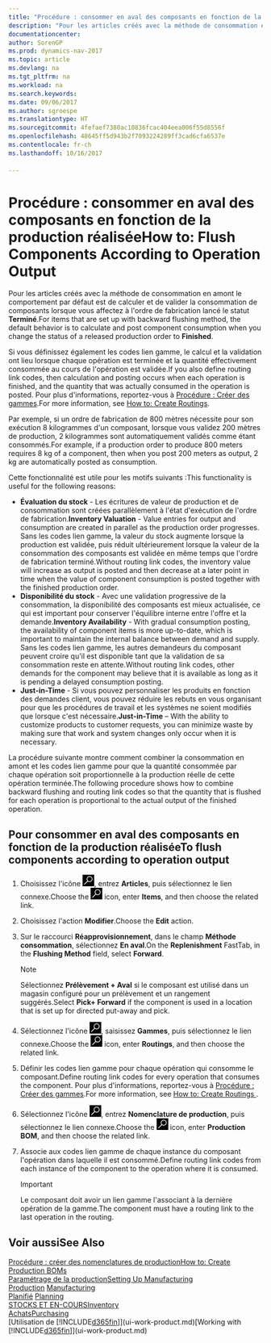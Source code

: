 ```yaml
---
title: "Procédure : consommer en aval des composants en fonction de la production réalisée"
description: "Pour les articles créés avec la méthode de consommation en amont, le comportement par défaut est de calculer et de valider la consommation de composants lorsque vous affectez à l'ordre de fabrication lancé le statut **Terminé**. Pour plus d'informations, voir Méthode consommation."
documentationcenter: 
author: SorenGP
ms.prod: dynamics-nav-2017
ms.topic: article
ms.devlang: na
ms.tgt_pltfrm: na
ms.workload: na
ms.search.keywords: 
ms.date: 09/06/2017
ms.author: sgroespe
ms.translationtype: HT
ms.sourcegitcommit: 4fefaef7380ac10836fcac404eea006f55d8556f
ms.openlocfilehash: 48645ff5d943b2f7093224289ff3cad6cfa6537e
ms.contentlocale: fr-ch
ms.lasthandoff: 10/16/2017

---
```

# <a name="how-to-flush-components-according-to-operation-output"></a><span data-ttu-id="7915d-104">Procédure : consommer en aval des composants en fonction de la production réalisée</span><span class="sxs-lookup"><span data-stu-id="7915d-104">How to: Flush Components According to Operation Output</span></span>
<span data-ttu-id="7915d-105">Pour les articles créés avec la méthode de consommation en amont le comportement par défaut est de calculer et de valider la consommation de composants lorsque vous affectez à l'ordre de fabrication lancé le statut **Terminé**.</span><span class="sxs-lookup"><span data-stu-id="7915d-105">For items that are set up with backward flushing method, the default behavior is to calculate and post component consumption when you change the status of a released production order to **Finished**.</span></span>  

<span data-ttu-id="7915d-106">Si vous définissez également les codes lien gamme, le calcul et la validation ont lieu lorsque chaque opération est terminée et la quantité effectivement consommée au cours de l'opération est validée.</span><span class="sxs-lookup"><span data-stu-id="7915d-106">If you also define routing link codes, then calculation and posting occurs when each operation is finished, and the quantity that was actually consumed in the operation is posted.</span></span> <span data-ttu-id="7915d-107">Pour plus d'informations, reportez\-vous à [Procédure : Créer des gammes](production-how-to-create-routings.md).</span><span class="sxs-lookup"><span data-stu-id="7915d-107">For more information, see [How to: Create Routings](production-how-to-create-routings.md).</span></span>  

<span data-ttu-id="7915d-108">Par exemple, si un ordre de fabrication de 800 mètres nécessite pour son exécution 8 kilogrammes d'un composant, lorsque vous validez 200 mètres de production, 2 kilogrammes sont automatiquement validés comme étant consommés.</span><span class="sxs-lookup"><span data-stu-id="7915d-108">For example, if a production order to produce 800 meters requires 8 kg of a component, then when you post 200 meters as output, 2 kg are automatically posted as consumption.</span></span>  

<span data-ttu-id="7915d-109">Cette fonctionnalité est utile pour les motifs suivants :</span><span class="sxs-lookup"><span data-stu-id="7915d-109">This functionality is useful for the following reasons:</span></span>  

-   <span data-ttu-id="7915d-110">**Évaluation du stock** - Les écritures de valeur de production et de consommation sont créées parallèlement à l'état d'exécution de l'ordre de fabrication.</span><span class="sxs-lookup"><span data-stu-id="7915d-110">**Inventory Valuation** - Value entries for output and consumption are created in parallel as the production order progresses.</span></span> <span data-ttu-id="7915d-111">Sans les codes lien gamme, la valeur du stock augmente lorsque la production est validée, puis réduit ultérieurement lorsque la valeur de la consommation des composants est validée en même temps que l'ordre de fabrication terminé.</span><span class="sxs-lookup"><span data-stu-id="7915d-111">Without routing link codes, the inventory value will increase as output is posted and then decrease at a later point in time when the value of component consumption is posted together with the finished production order.</span></span>  
-   <span data-ttu-id="7915d-112">**Disponibilité du stock** - Avec une validation progressive de la consommation, la disponibilité des composants est mieux actualisée, ce qui est important pour conserver l'équilibre interne entre l'offre et la demande.</span><span class="sxs-lookup"><span data-stu-id="7915d-112">**Inventory Availability** - With gradual consumption posting, the availability of component items is more up-to-date, which is important to maintain the internal balance between demand and supply.</span></span> <span data-ttu-id="7915d-113">Sans les codes lien gamme, les autres demandeurs du composant peuvent croire qu'il est disponible tant que la validation de sa consommation reste en attente.</span><span class="sxs-lookup"><span data-stu-id="7915d-113">Without routing link codes, other demands for the component may believe that it is available as long as it is pending a delayed consumption posting.</span></span>  
-   <span data-ttu-id="7915d-114">**Just-in-Time** - Si vous pouvez personnaliser les produits en fonction des demandes client, vous pouvez réduire les rebuts en vous organisant pour que les procédures de travail et les systèmes ne soient modifiés que lorsque c'est nécessaire.</span><span class="sxs-lookup"><span data-stu-id="7915d-114">**Just-in-Time** – With the ability to customize products to customer requests, you can minimize waste by making sure that work and system changes only occur when it is necessary.</span></span>  

<span data-ttu-id="7915d-115">La procédure suivante montre comment combiner la consommation en amont et les codes lien gamme pour que la quantité consommée par chaque opération soit proportionnelle à la production réelle de cette opération terminée.</span><span class="sxs-lookup"><span data-stu-id="7915d-115">The following procedure shows how to combine backward flushing and routing link codes so that the quantity that is flushed for each operation is proportional to the actual output of the finished operation.</span></span>  

## <a name="to-flush-components-according-to-operation-output"></a><span data-ttu-id="7915d-116">Pour consommer en aval des composants en fonction de la production réalisée</span><span class="sxs-lookup"><span data-stu-id="7915d-116">To flush components according to operation output</span></span>  
1.  <span data-ttu-id="7915d-117">Choisissez l'icône ![Page ou état pour la recherche](media/ui-search/search_small.png "icône Page ou état pour la recherche"), entrez **Articles**, puis sélectionnez le lien connexe.</span><span class="sxs-lookup"><span data-stu-id="7915d-117">Choose the ![Search for Page or Report](media/ui-search/search_small.png "Search for Page or Report icon") icon, enter **Items**, and then choose the related link.</span></span>  
2.  <span data-ttu-id="7915d-118">Choisissez l'action **Modifier**.</span><span class="sxs-lookup"><span data-stu-id="7915d-118">Choose the **Edit** action.</span></span>  
3.  <span data-ttu-id="7915d-119">Sur le raccourci **Réapprovisionnement**, dans le champ **Méthode consommation**, sélectionnez **En aval**.</span><span class="sxs-lookup"><span data-stu-id="7915d-119">On the **Replenishment** FastTab, in the **Flushing Method** field, select **Forward**.</span></span>  

    > [!NOTE]  
    >  <span data-ttu-id="7915d-120">Sélectionnez **Prélèvement + Aval** si le composant est utilisé dans un magasin configuré pour un prélèvement et un rangement suggérés.</span><span class="sxs-lookup"><span data-stu-id="7915d-120">Select **Pick+ Forward** if the component is used in a location that is set up for directed put-away and pick.</span></span>  

4.  <span data-ttu-id="7915d-121">Sélectionnez l'icône ![Page ou état pour la recherche](media/ui-search/search_small.png "Page ou état pour la recherche"), saisissez **Gammes**, puis sélectionnez le lien connexe.</span><span class="sxs-lookup"><span data-stu-id="7915d-121">Choose the ![Search for Page or Report](media/ui-search/search_small.png "Search for Page or Report icon") icon, enter **Routings**, and then choose the related link.</span></span>  
5.  <span data-ttu-id="7915d-122">Définir les codes lien gamme pour chaque opération qui consomme le composant.</span><span class="sxs-lookup"><span data-stu-id="7915d-122">Define routing link codes for every operation that consumes the component.</span></span> <span data-ttu-id="7915d-123">Pour plus d'informations, reportez\-vous à [Procédure : Créer des gammes](production-how-to-create-routings.md).</span><span class="sxs-lookup"><span data-stu-id="7915d-123">For more information, see [How to: Create Routings ](production-how-to-create-routings.md).</span></span>  
6.  <span data-ttu-id="7915d-124">Sélectionnez l'icône ![Page ou état pour la recherche](media/ui-search/search_small.png "Page ou état pour la recherche"), entrez **Nomenclature de production**, puis sélectionnez le lien connexe.</span><span class="sxs-lookup"><span data-stu-id="7915d-124">Choose the ![Search for Page or Report](media/ui-search/search_small.png "Search for Page or Report icon") icon, enter **Production BOM**, and then choose the related link.</span></span>  
7.  <span data-ttu-id="7915d-125">Associe aux codes lien gamme de chaque instance du composant l'opération dans laquelle il est consommé.</span><span class="sxs-lookup"><span data-stu-id="7915d-125">Define routing link codes from each instance of the component to the operation where it is consumed.</span></span>

    > [!IMPORTANT]  
    >  <span data-ttu-id="7915d-126">Le composant doit avoir un lien gamme l'associant à la dernière opération de la gamme.</span><span class="sxs-lookup"><span data-stu-id="7915d-126">The component must have a routing link to the last operation in the routing.</span></span>  

## <a name="see-also"></a><span data-ttu-id="7915d-127">Voir aussi</span><span class="sxs-lookup"><span data-stu-id="7915d-127">See Also</span></span>  
[<span data-ttu-id="7915d-128">Procédure : créer des nomenclatures de production</span><span class="sxs-lookup"><span data-stu-id="7915d-128">How to: Create Production BOMs</span></span>](production-how-to-create-production-boms.md)  
[<span data-ttu-id="7915d-129">Paramétrage de la production</span><span class="sxs-lookup"><span data-stu-id="7915d-129">Setting Up Manufacturing</span></span>](production-configure-production-processes.md)  
<span data-ttu-id="7915d-130">[Production](production-manage-manufacturing.md)  </span><span class="sxs-lookup"><span data-stu-id="7915d-130">[Manufacturing](production-manage-manufacturing.md)  </span></span>  
<span data-ttu-id="7915d-131">[Planifié](production-planning.md) </span><span class="sxs-lookup"><span data-stu-id="7915d-131">[Planning](production-planning.md) </span></span>  
[<span data-ttu-id="7915d-132">STOCKS ET EN-COURS</span><span class="sxs-lookup"><span data-stu-id="7915d-132">Inventory</span></span>](inventory-manage-inventory.md)  
[<span data-ttu-id="7915d-133">Achats</span><span class="sxs-lookup"><span data-stu-id="7915d-133">Purchasing</span></span>](purchasing-manage-purchasing.md)  
<span data-ttu-id="7915d-134">[Utilisation de [!INCLUDE[d365fin](includes/d365fin_md.md)]](ui-work-product.md)</span><span class="sxs-lookup"><span data-stu-id="7915d-134">[Working with [!INCLUDE[d365fin](includes/d365fin_md.md)]](ui-work-product.md)</span></span>

